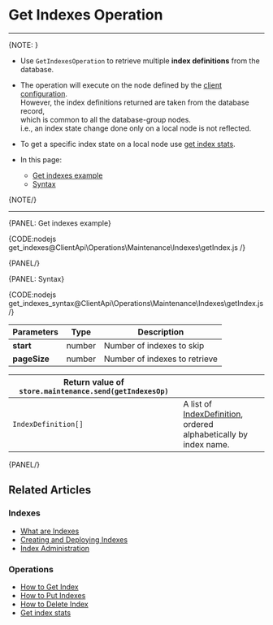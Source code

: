 # Get Indexes Operation

---

{NOTE: }

* Use `GetIndexesOperation` to retrieve multiple __index definitions__ from the database.

* The operation will execute on the node defined by the [client configuration](../../../../client-api/configuration/load-balance/overview#client-logic-for-choosing-a-node).  
  However, the index definitions returned are taken from the database record,  
  which is common to all the database-group nodes.  
  i.e., an index state change done only on a local node is not reflected.

* To get a specific index state on a local node use [get index stats](../../../../client-api/operations/maintenance/indexes/get-index-stats).

* In this page:
    * [Get indexes example](../../../../client-api/operations/maintenance/indexes/get-indexes#get-indexes-example)
    * [Syntax](../../../../client-api/operations/maintenance/indexes/get-indexes#syntax)

{NOTE/}

---

{PANEL: Get indexes example}

{CODE:nodejs get_indexes@ClientApi\Operations\Maintenance\Indexes\getIndex.js /}

{PANEL/}

{PANEL: Syntax}

{CODE:nodejs get_indexes_syntax@ClientApi\Operations\Maintenance\Indexes\getIndex.js /}

| Parameters | Type | Description |
| - | - | - |
| __start__ | number | Number of indexes to skip |
| __pageSize__ | number | Number of indexes to retrieve |

| Return value of `store.maintenance.send(getIndexesOp)` | |
| - | - |
| `IndexDefinition[]` | A list of [IndexDefinition](../../../../client-api/operations/maintenance/indexes/put-indexes#indexDefinition), <br>ordered alphabetically by index name. |

{PANEL/}

## Related Articles

### Indexes

- [What are Indexes](../../../../indexes/what-are-indexes)
- [Creating and Deploying Indexes](../../../../indexes/creating-and-deploying)
- [Index Administration](../../../../indexes/index-administration)

### Operations

- [How to Get Index](../../../../client-api/operations/maintenance/indexes/get-index)
- [How to Put Indexes](../../../../client-api/operations/maintenance/indexes/put-indexes)
- [How to Delete Index](../../../../client-api/operations/maintenance/indexes/delete-index)
- [Get index stats](../../../../client-api/operations/maintenance/indexes/get-index-stats)
